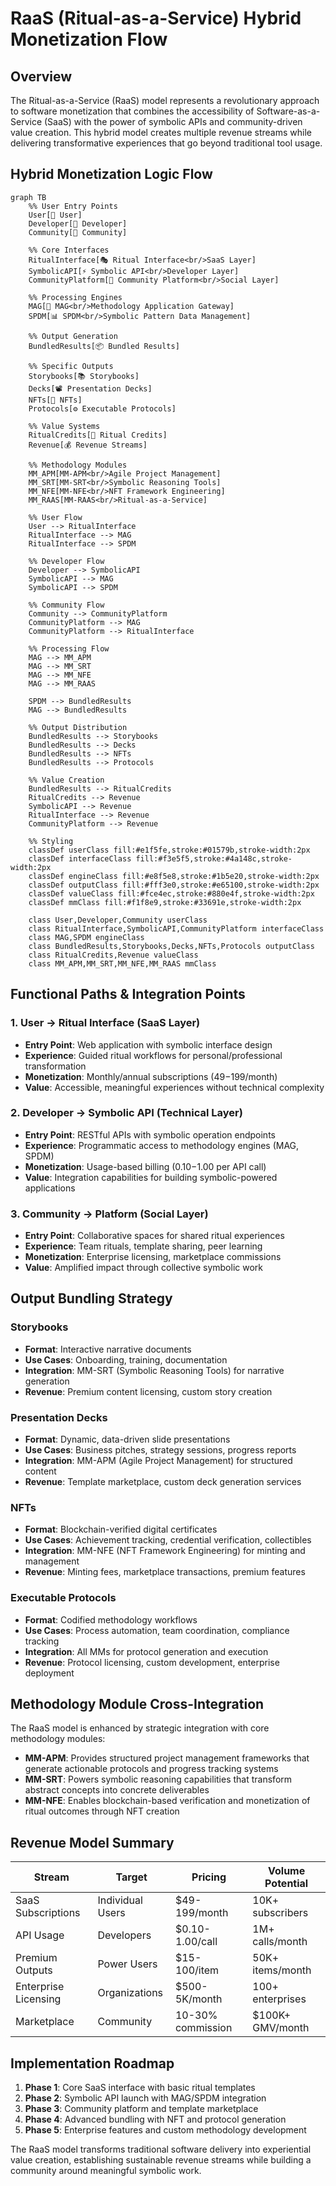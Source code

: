 # RaaS (Ritual-as-a-Service) Hybrid Monetization Flow

## Overview

The Ritual-as-a-Service (RaaS) model represents a revolutionary approach to software monetization that combines the accessibility of Software-as-a-Service (SaaS) with the power of symbolic APIs and community-driven value creation. This hybrid model creates multiple revenue streams while delivering transformative experiences that go beyond traditional tool usage.

## Hybrid Monetization Logic Flow

```mermaid
graph TB
    %% User Entry Points
    User[👤 User] 
    Developer[🔧 Developer]
    Community[👥 Community]

    %% Core Interfaces
    RitualInterface[🎭 Ritual Interface<br/>SaaS Layer]
    SymbolicAPI[⚡ Symbolic API<br/>Developer Layer]
    CommunityPlatform[🤝 Community Platform<br/>Social Layer]

    %% Processing Engines
    MAG[🧠 MAG<br/>Methodology Application Gateway]
    SPDM[📊 SPDM<br/>Symbolic Pattern Data Management]
    
    %% Output Generation
    BundledResults[📦 Bundled Results]
    
    %% Specific Outputs
    Storybooks[📚 Storybooks]
    Decks[📽️ Presentation Decks]
    NFTs[🎨 NFTs]
    Protocols[⚙️ Executable Protocols]
    
    %% Value Systems
    RitualCredits[💎 Ritual Credits]
    Revenue[💰 Revenue Streams]
    
    %% Methodology Modules
    MM_APM[MM-APM<br/>Agile Project Management]
    MM_SRT[MM-SRT<br/>Symbolic Reasoning Tools]
    MM_NFE[MM-NFE<br/>NFT Framework Engineering]
    MM_RAAS[MM-RAAS<br/>Ritual-as-a-Service]

    %% User Flow
    User --> RitualInterface
    RitualInterface --> MAG
    RitualInterface --> SPDM
    
    %% Developer Flow
    Developer --> SymbolicAPI
    SymbolicAPI --> MAG
    SymbolicAPI --> SPDM
    
    %% Community Flow
    Community --> CommunityPlatform
    CommunityPlatform --> MAG
    CommunityPlatform --> RitualInterface
    
    %% Processing Flow
    MAG --> MM_APM
    MAG --> MM_SRT
    MAG --> MM_NFE
    MAG --> MM_RAAS
    
    SPDM --> BundledResults
    MAG --> BundledResults
    
    %% Output Distribution
    BundledResults --> Storybooks
    BundledResults --> Decks
    BundledResults --> NFTs
    BundledResults --> Protocols
    
    %% Value Creation
    BundledResults --> RitualCredits
    RitualCredits --> Revenue
    SymbolicAPI --> Revenue
    RitualInterface --> Revenue
    CommunityPlatform --> Revenue

    %% Styling
    classDef userClass fill:#e1f5fe,stroke:#01579b,stroke-width:2px
    classDef interfaceClass fill:#f3e5f5,stroke:#4a148c,stroke-width:2px
    classDef engineClass fill:#e8f5e8,stroke:#1b5e20,stroke-width:2px
    classDef outputClass fill:#fff3e0,stroke:#e65100,stroke-width:2px
    classDef valueClass fill:#fce4ec,stroke:#880e4f,stroke-width:2px
    classDef mmClass fill:#f1f8e9,stroke:#33691e,stroke-width:2px

    class User,Developer,Community userClass
    class RitualInterface,SymbolicAPI,CommunityPlatform interfaceClass
    class MAG,SPDM engineClass
    class BundledResults,Storybooks,Decks,NFTs,Protocols outputClass
    class RitualCredits,Revenue valueClass
    class MM_APM,MM_SRT,MM_NFE,MM_RAAS mmClass
```

## Functional Paths & Integration Points

### 1. User → Ritual Interface (SaaS Layer)
- **Entry Point**: Web application with symbolic interface design
- **Experience**: Guided ritual workflows for personal/professional transformation
- **Monetization**: Monthly/annual subscriptions ($49-$199/month)
- **Value**: Accessible, meaningful experiences without technical complexity

### 2. Developer → Symbolic API (Technical Layer)
- **Entry Point**: RESTful APIs with symbolic operation endpoints
- **Experience**: Programmatic access to methodology engines (MAG, SPDM)
- **Monetization**: Usage-based billing ($0.10-$1.00 per API call)
- **Value**: Integration capabilities for building symbolic-powered applications

### 3. Community → Platform (Social Layer)
- **Entry Point**: Collaborative spaces for shared ritual experiences
- **Experience**: Team rituals, template sharing, peer learning
- **Monetization**: Enterprise licensing, marketplace commissions
- **Value**: Amplified impact through collective symbolic work

## Output Bundling Strategy

### Storybooks
- **Format**: Interactive narrative documents
- **Use Cases**: Onboarding, training, documentation
- **Integration**: MM-SRT (Symbolic Reasoning Tools) for narrative generation
- **Revenue**: Premium content licensing, custom story creation

### Presentation Decks
- **Format**: Dynamic, data-driven slide presentations
- **Use Cases**: Business pitches, strategy sessions, progress reports
- **Integration**: MM-APM (Agile Project Management) for structured content
- **Revenue**: Template marketplace, custom deck generation services

### NFTs
- **Format**: Blockchain-verified digital certificates
- **Use Cases**: Achievement tracking, credential verification, collectibles
- **Integration**: MM-NFE (NFT Framework Engineering) for minting and management
- **Revenue**: Minting fees, marketplace transactions, premium features

### Executable Protocols
- **Format**: Codified methodology workflows
- **Use Cases**: Process automation, team coordination, compliance tracking
- **Integration**: All MMs for protocol generation and execution
- **Revenue**: Protocol licensing, custom development, enterprise deployment

## Methodology Module Cross-Integration

The RaaS model is enhanced by strategic integration with core methodology modules:

- **MM-APM**: Provides structured project management frameworks that generate actionable protocols and progress tracking systems
- **MM-SRT**: Powers symbolic reasoning capabilities that transform abstract concepts into concrete deliverables
- **MM-NFE**: Enables blockchain-based verification and monetization of ritual outcomes through NFT creation

## Revenue Model Summary

| Stream | Target | Pricing | Volume Potential |
|--------|--------|---------|------------------|
| SaaS Subscriptions | Individual Users | $49-199/month | 10K+ subscribers |
| API Usage | Developers | $0.10-1.00/call | 1M+ calls/month |
| Premium Outputs | Power Users | $15-100/item | 50K+ items/month |
| Enterprise Licensing | Organizations | $500-5K/month | 100+ enterprises |
| Marketplace | Community | 10-30% commission | $100K+ GMV/month |

## Implementation Roadmap

1. **Phase 1**: Core SaaS interface with basic ritual templates
2. **Phase 2**: Symbolic API launch with MAG/SPDM integration
3. **Phase 3**: Community platform and template marketplace
4. **Phase 4**: Advanced bundling with NFT and protocol generation
5. **Phase 5**: Enterprise features and custom methodology development

The RaaS model transforms traditional software delivery into experiential value creation, establishing sustainable revenue streams while building a community around meaningful symbolic work.